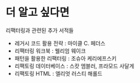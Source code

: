 # 더 알고 싶다면

리팩터링과 관련된 추가 서적들

-   레거시 코드 활용 전략 : 마이클 C. 페더스
-   리팩터링 워크북 : 웰리엄 웨이크
-   패턴을 활용한 리팩터링 : 조슈아 케리에프스키
-   리팩토링 데이터베이스 : 스캇 엠블러, 프라모드 사달게
-   리팩토링 HTML : 엘리엇 러스티 해롤드

